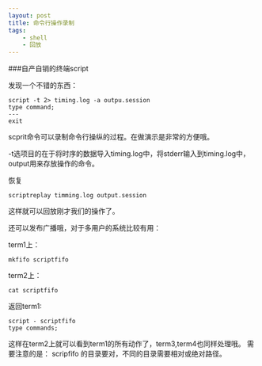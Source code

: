 ```yaml
---
layout: post
title: 命令行操作录制
tags:
    - shell
    - 回放
---
```


###自产自销的终端script

发现一个不错的东西：

>
    script -t 2> timing.log -a outpu.session
    type command;
    ---
    exit
>
scprit命令可以录制命令行操纵的过程。在做演示是非常的方便哦。

-t选项目的在于将时序的数据导入timing.log中，将stderr输入到timing.log中，
output用来存放操作的命令。

恢复

>
    scriptreplay timming.log output.session

这样就可以回放刚才我们的操作了。

还可以发布广播哦，对于多用户的系统比较有用：

term1上：
>
    mkfifo scriptfifo

term2上：
>
    cat scriptfifo

返回term1:
>
    script - scriptfifo
    type commands;

>

这样在term2上就可以看到term1的所有动作了，term3,term4也同样处理哦。
需要注意的是：
scripfifo 的目录要对，不同的目录需要相对或绝对路径。









